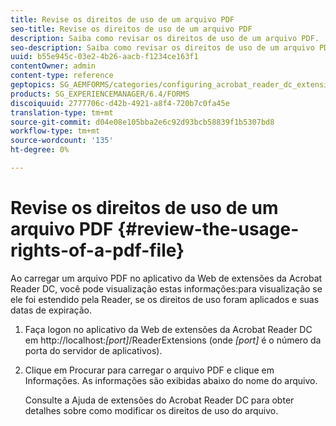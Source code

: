 ```yaml
---
title: Revise os direitos de uso de um arquivo PDF
seo-title: Revise os direitos de uso de um arquivo PDF
description: Saiba como revisar os direitos de uso de um arquivo PDF.
seo-description: Saiba como revisar os direitos de uso de um arquivo PDF.
uuid: b55e945c-03e2-4b26-aacb-f1234ce163f1
contentOwner: admin
content-type: reference
geptopics: SG_AEMFORMS/categories/configuring_acrobat_reader_dc_extensions
products: SG_EXPERIENCEMANAGER/6.4/FORMS
discoiquuid: 2777706c-d42b-4921-a8f4-720b7c0fa45e
translation-type: tm+mt
source-git-commit: d04e08e105bba2e6c92d93bcb58839f1b5307bd8
workflow-type: tm+mt
source-wordcount: '135'
ht-degree: 0%

---
```



# Revise os direitos de uso de um arquivo PDF {#review-the-usage-rights-of-a-pdf-file}

Ao carregar um arquivo PDF no aplicativo da Web de extensões da Acrobat Reader DC, você pode visualização estas informações:para visualização se ele foi estendido pela Reader, se os direitos de uso foram aplicados e suas datas de expiração.

1. Faça logon no aplicativo da Web de extensões da Acrobat Reader DC em http://localhost:*[port]*/ReaderExtensions (onde *[port]* é o número da porta do servidor de aplicativos).
1. Clique em Procurar para carregar o arquivo PDF e clique em Informações. As informações são exibidas abaixo do nome do arquivo.

   Consulte a Ajuda de extensões do Acrobat Reader DC para obter detalhes sobre como modificar os direitos de uso do arquivo.

